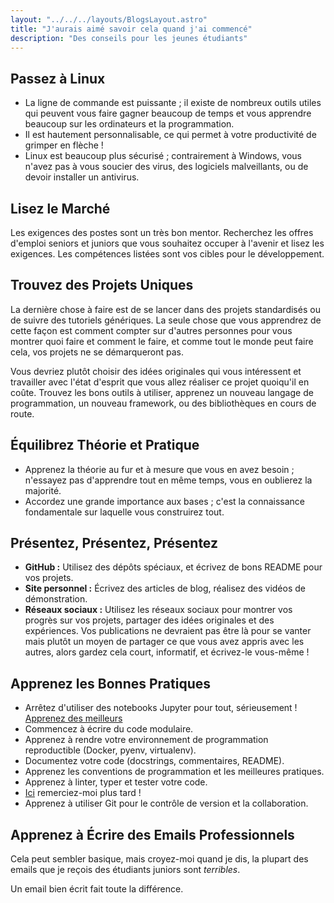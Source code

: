 ```yaml
---
layout: "../../../layouts/BlogsLayout.astro"
title: "J'aurais aimé savoir cela quand j'ai commencé"
description: "Des conseils pour les jeunes étudiants"
---
```


## Passez à Linux
- La ligne de commande est puissante ; il existe de nombreux outils utiles qui peuvent vous faire gagner beaucoup de temps et vous apprendre beaucoup sur les ordinateurs et la programmation.
- Il est hautement personnalisable, ce qui permet à votre productivité de grimper en flèche !
- Linux est beaucoup plus sécurisé ; contrairement à Windows, vous n'avez pas à vous soucier des virus, des logiciels malveillants, ou de devoir installer un antivirus.

## Lisez le Marché
Les exigences des postes sont un très bon mentor. Recherchez les offres d'emploi seniors et juniors que vous souhaitez occuper à l'avenir et lisez les exigences. Les compétences listées sont vos cibles pour le développement.

## Trouvez des Projets Uniques
La dernière chose à faire est de se lancer dans des projets standardisés ou de suivre des tutoriels génériques. La seule chose que vous apprendrez de cette façon est comment compter sur d'autres personnes pour vous montrer quoi faire et comment le faire, et comme tout le monde peut faire cela, vos projets ne se démarqueront pas.

Vous devriez plutôt choisir des idées originales qui vous intéressent et travailler avec l'état d'esprit que vous allez réaliser ce projet quoiqu'il en coûte. Trouvez les bons outils à utiliser, apprenez un nouveau langage de programmation, un nouveau framework, ou des bibliothèques en cours de route.

## Équilibrez Théorie et Pratique
- Apprenez la théorie au fur et à mesure que vous en avez besoin ; n'essayez pas d'apprendre tout en même temps, vous en oublierez la majorité.
- Accordez une grande importance aux bases ; c'est la connaissance fondamentale sur laquelle vous construirez tout.

## Présentez, Présentez, Présentez
- **GitHub :** Utilisez des dépôts spéciaux, et écrivez de bons README pour vos projets.
- **Site personnel :** Écrivez des articles de blog, réalisez des vidéos de démonstration.
- **Réseaux sociaux :** Utilisez les réseaux sociaux pour montrer vos progrès sur vos projets, partager des idées originales et des expériences. Vos publications ne devraient pas être là pour se vanter mais plutôt un moyen de partager ce que vous avez appris avec les autres, alors gardez cela court, informatif, et écrivez-le vous-même !

## Apprenez les Bonnes Pratiques
- Arrêtez d'utiliser des notebooks Jupyter pour tout, sérieusement ! [Apprenez des meilleurs](https://www.youtube.com/watch?v=7jiPeIFXb6U)
- Commencez à écrire du code modulaire.
- Apprenez à rendre votre environnement de programmation reproductible (Docker, pyenv, virtualenv).
- Documentez votre code (docstrings, commentaires, README).
- Apprenez les conventions de programmation et les meilleures pratiques.
- Apprenez à linter, typer et tester votre code.
- [Ici](https://goodresearch.dev/) remerciez-moi plus tard !
- Apprenez à utiliser Git pour le contrôle de version et la collaboration.

## Apprenez à Écrire des Emails Professionnels
Cela peut sembler basique, mais croyez-moi quand je dis, la plupart des emails que je reçois des étudiants juniors sont *terribles*.

Un email bien écrit fait toute la différence.
